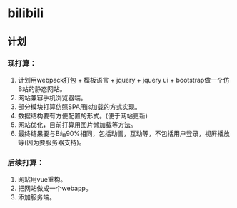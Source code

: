 # bilibili

## 计划

### 现打算：
1. 计划用webpack打包 + 模板语言 + jquery + jquery ui + bootstrap做一个仿B站的静态网站。
2. 网站兼容手机浏览器端。
3. 部分模块打算仿照SPA用js加载的方式实现。
4. 数据结构要有方便配置的形式。(便于网站更新)
5. 网站优化，目前打算用图片懒加载等方法。
6. 最终结果要与B站90%相同，包括动画，互动等，不包括用户登录，视屏播放等(因为要服务器支持)。

### 后续打算：
1. 网站用vue重构。
2. 把网站做成一个webapp。
3. 添加服务端。
